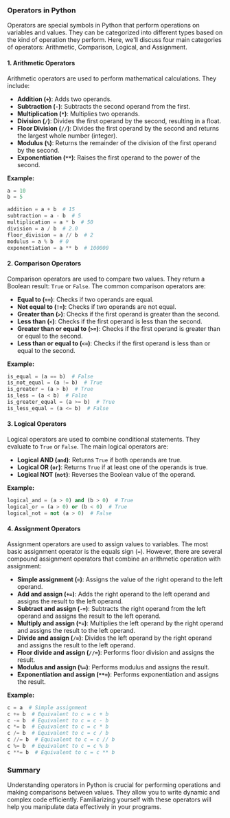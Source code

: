 ### Operators in Python

Operators are special symbols in Python that perform operations on variables and values. They can be categorized into different types based on the kind of operation they perform. Here, we'll discuss four main categories of operators: Arithmetic, Comparison, Logical, and Assignment.

#### 1. Arithmetic Operators

Arithmetic operators are used to perform mathematical calculations. They include:

- **Addition (`+`)**: Adds two operands.
- **Subtraction (`-`)**: Subtracts the second operand from the first.
- **Multiplication (`*`)**: Multiplies two operands.
- **Division (`/`)**: Divides the first operand by the second, resulting in a float.
- **Floor Division (`//`)**: Divides the first operand by the second and returns the largest whole number (integer).
- **Modulus (`%`)**: Returns the remainder of the division of the first operand by the second.
- **Exponentiation (`**`)**: Raises the first operand to the power of the second.

**Example:**

```python
a = 10
b = 5

addition = a + b  # 15
subtraction = a - b  # 5
multiplication = a * b  # 50
division = a / b  # 2.0
floor_division = a // b  # 2
modulus = a % b  # 0
exponentiation = a ** b  # 100000
```

#### 2. Comparison Operators

Comparison operators are used to compare two values. They return a Boolean result: `True` or `False`. The common comparison operators are:

- **Equal to (`==`)**: Checks if two operands are equal.
- **Not equal to (`!=`)**: Checks if two operands are not equal.
- **Greater than (`>`)**: Checks if the first operand is greater than the second.
- **Less than (`<`)**: Checks if the first operand is less than the second.
- **Greater than or equal to (`>=`)**: Checks if the first operand is greater than or equal to the second.
- **Less than or equal to (`<=`)**: Checks if the first operand is less than or equal to the second.

**Example:**

```python
is_equal = (a == b)  # False
is_not_equal = (a != b)  # True
is_greater = (a > b)  # True
is_less = (a < b)  # False
is_greater_equal = (a >= b)  # True
is_less_equal = (a <= b)  # False
```

#### 3. Logical Operators

Logical operators are used to combine conditional statements. They evaluate to `True` or `False`. The main logical operators are:

- **Logical AND (`and`)**: Returns `True` if both operands are true.
- **Logical OR (`or`)**: Returns `True` if at least one of the operands is true.
- **Logical NOT (`not`)**: Reverses the Boolean value of the operand.

**Example:**

```python
logical_and = (a > 0) and (b > 0)  # True
logical_or = (a > 0) or (b < 0)  # True
logical_not = not (a > 0)  # False
```

#### 4. Assignment Operators

Assignment operators are used to assign values to variables. The most basic assignment operator is the equals sign (`=`). However, there are several compound assignment operators that combine an arithmetic operation with assignment:

- **Simple assignment (`=`)**: Assigns the value of the right operand to the left operand.
- **Add and assign (`+=`)**: Adds the right operand to the left operand and assigns the result to the left operand.
- **Subtract and assign (`-=`)**: Subtracts the right operand from the left operand and assigns the result to the left operand.
- **Multiply and assign (`*=`)**: Multiplies the left operand by the right operand and assigns the result to the left operand.
- **Divide and assign (`/=`)**: Divides the left operand by the right operand and assigns the result to the left operand.
- **Floor divide and assign (`//=`)**: Performs floor division and assigns the result.
- **Modulus and assign (`%=`)**: Performs modulus and assigns the result.
- **Exponentiation and assign (`**=`)**: Performs exponentiation and assigns the result.

**Example:**

```python
c = a  # Simple assignment
c += b  # Equivalent to c = c + b
c -= b  # Equivalent to c = c - b
c *= b  # Equivalent to c = c * b
c /= b  # Equivalent to c = c / b
c //= b  # Equivalent to c = c // b
c %= b  # Equivalent to c = c % b
c **= b  # Equivalent to c = c ** b
```

### Summary

Understanding operators in Python is crucial for performing operations and making comparisons between values. They allow you to write dynamic and complex code efficiently. Familiarizing yourself with these operators will help you manipulate data effectively in your programs.

